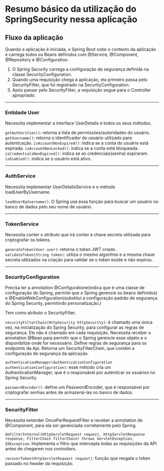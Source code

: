# Resumo básico da utilização do SpringSecurity nessa aplicação

## Fluxo da aplicação

Quando a aplicação é iniciada, o Spring Boot sobe o contexto da aplicação e carrega todos os Beans definidos com @Service, @Component, @Repository e @Configuration.

1. O Spring Security carrega a configuração da segurança definida na classe SecurityConfiguration.
2. Quando uma requisição chega à aplicação, ela primeiro passa pelo SecurityFilter, que foi registrado na SecurityConfiguration.
3. Após passar pelo SecurityFilter, a requisição segue para o Controller apropriado.

---

### Entidade User

Necessita implementar a interface UserDetails e todos os seus métodos.

```getAuthorities()```: retorna a lista de permissões/autoridades do usuário.
```getUsername()```: retorna o identificador do usuário utilizado para autenticação.
```isAccountNonExpired()```: indica se a conta do usuário está expirada.
```isAccountNonLocked()```: indica se a conta está bloqueada.
```isCredentialsNonExpired()```: indica se as credenciais(senha) expiraram. 
```isEnabled()```: indica se o usuário está ativo.

---

### AuthService

Necessita implementar UserDetailsService e o método loadUserByUsername.

```loadUserByUsername()```: O Spring usa essa função para buscar um usuário no banco de dados pelo seu nome de usuário.

---

### TokenService

Necessita conter o atributo que irá conter a chave secreta utilizada para criptografar os tokens.

```generateToken(User user)```: retorna o token JWT criado.
```validateToken(String token)```: utiliza o mesmo algoritmo e a mesma chave secreta utilizados na criação para validar se o token existe e não expirou.

---

### SecurityConfiguration

Precisa ter a annotation @Configuratione(indica que é uma classe de configuração do Spring,
permite que o Spring gerencie os beans definidos) e @EnableWebConfiguration(substitui a configuração padrão de segurança do Spring Security, permitindo personalização.)

Tem como atributo o SecurityFilter.

```securityFilterChain(HttpSecurity httpSecurity)```: é chamado uma única vez, na inicialização do Spring Security, para configurar as regras de segurança.
Ele não é chamado em cada requisição. Necessita receber a annotation @Bean para permitir que o Spring gerencie esse objeto e o disponibilize onde for necessário.
Define regras de segurança para os endpoints da Api. Retorna um SecurityFilterChain, que contém a configuração de segurança da aplicação. 

```authenticationManager(AuthenticationConfiguration authenticationConfiguration)```: esse método cria um AuthenticationManager, que é o responsável por autenticar os usuários no Spring Security.

```passwordEncoder()```: define um PasswordEncoder, que é responsável por criptografar senhas antes de armazená-las no banco de dados.

---

### SecurityFilter

Necessita extender OncePerRequestFilter e receber a annotation de @Component, para ela ser gerenciada corretamente pelo Spring.

```doFilterInternal(HttpServletRequest request, HttpServletResponse response, FilterChain filterChain) throws ServletException, IOException```:
Implementa o filtro que intercepta todas as requisições da API antes de chegarem nos controllers.

```recoverToken(HttpServletRequest request)```: função que resgata o token passado no header da requisição.